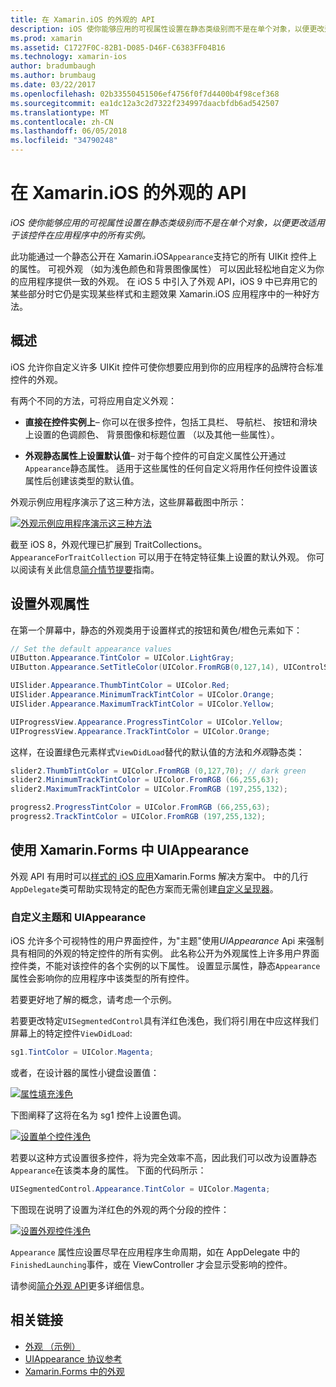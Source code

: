```yaml
---
title: 在 Xamarin.iOS 的外观的 API
description: iOS 使你能够应用的可视属性设置在静态类级别而不是在单个对象，以便更改适用于该控件在应用程序中的所有实例。
ms.prod: xamarin
ms.assetid: C1727F0C-82B1-D085-D46F-C6383FF04B16
ms.technology: xamarin-ios
author: bradumbaugh
ms.author: brumbaug
ms.date: 03/22/2017
ms.openlocfilehash: 02b33550451506ef4756f0f7d4400b4f98cef368
ms.sourcegitcommit: ea1dc12a3c2d7322f234997daacbfdb6ad542507
ms.translationtype: MT
ms.contentlocale: zh-CN
ms.lasthandoff: 06/05/2018
ms.locfileid: "34790248"
---
```

# <a name="appearance-api-in-xamarinios"></a>在 Xamarin.iOS 的外观的 API

_iOS 使你能够应用的可视属性设置在静态类级别而不是在单个对象，以便更改适用于该控件在应用程序中的所有实例。_

此功能通过一个静态公开在 Xamarin.iOS`Appearance`支持它的所有 UIKit 控件上的属性。 可视外观 （如为浅色颜色和背景图像属性） 可以因此轻松地自定义为你的应用程序提供一致的外观。 在 iOS 5 中引入了外观 API，iOS 9 中已弃用它的某些部分时它仍是实现某些样式和主题效果 Xamarin.iOS 应用程序中的一种好方法。

## <a name="overview"></a>概述

iOS 允许你自定义许多 UIKit 控件可使你想要应用到你的应用程序的品牌符合标准控件的外观。

有两个不同的方法，可将应用自定义外观：

- **直接在控件实例上**– 你可以在很多控件，包括工具栏、 导航栏、 按钮和滑块上设置的色调颜色、 背景图像和标题位置 （以及其他一些属性）。

- **外观静态属性上设置默认值**– 对于每个控件的可自定义属性公开通过`Appearance`静态属性。 适用于这些属性的任何自定义将用作任何控件设置该属性后创建该类型的默认值。

外观示例应用程序演示了这三种方法，这些屏幕截图中所示：

 [![](introduction-to-the-appearance-api-images/appearance01.png "外观示例应用程序演示这三种方法")](introduction-to-the-appearance-api-images/appearance01.png#lightbox)

截至 iOS 8，外观代理已扩展到 TraitCollections。
 `AppearanceForTraitCollection` 可以用于在特定特征集上设置的默认外观。 你可以阅读有关此信息[简介情节提要](~/ios/user-interface/storyboards/unified-storyboards.md)指南。


## <a name="setting-appearance-properties"></a>设置外观属性

在第一个屏幕中，静态的外观类用于设置样式的按钮和黄色/橙色元素如下：

```csharp
// Set the default appearance values
UIButton.Appearance.TintColor = UIColor.LightGray;
UIButton.Appearance.SetTitleColor(UIColor.FromRGB(0,127,14), UIControlState.Normal);

UISlider.Appearance.ThumbTintColor = UIColor.Red;
UISlider.Appearance.MinimumTrackTintColor = UIColor.Orange;
UISlider.Appearance.MaximumTrackTintColor = UIColor.Yellow;

UIProgressView.Appearance.ProgressTintColor = UIColor.Yellow;
UIProgressView.Appearance.TrackTintColor = UIColor.Orange;
```

这样，在设置绿色元素样式`ViewDidLoad`替代的默认值的方法和*外观*静态类：

```csharp
slider2.ThumbTintColor = UIColor.FromRGB (0,127,70); // dark green
slider2.MinimumTrackTintColor = UIColor.FromRGB (66,255,63);
slider2.MaximumTrackTintColor = UIColor.FromRGB (197,255,132);
```

```csharp
progress2.ProgressTintColor = UIColor.FromRGB (66,255,63);
progress2.TrackTintColor = UIColor.FromRGB (197,255,132);
```

## <a name="using-uiappearance-in-xamarinforms"></a>使用 Xamarin.Forms 中 UIAppearance

外观 API 有用时可以[样式的 iOS 应用](~/xamarin-forms/platform/ios/theme.md#uiappearance)Xamarin.Forms 解决方案中。 中的几行`AppDelegate`类可帮助实现特定的配色方案而无需创建[自定义呈现器](~/xamarin-forms/app-fundamentals/custom-renderer/index.md)。


### <a name="custom-themes-and-uiappearance"></a>自定义主题和 UIAppearance

iOS 允许多个可视特性的用户界面控件，为"主题"使用*UIAppearance* Api 来强制具有相同的外观的特定控件的所有实例。 此名称公开为外观属性上许多用户界面控件类，不能对该控件的各个实例的以下属性。 设置显示属性，静态`Appearance`属性会影响你的应用程序中该类型的所有控件。

若要更好地了解的概念，请考虑一个示例。

若要更改特定`UISegmentedControl`具有洋红色浅色，我们将引用在中应这样我们屏幕上的特定控件`ViewDidLoad`:

```csharp
sg1.TintColor = UIColor.Magenta;
```

或者，在设计器的属性小键盘设置值： 

[![](introduction-to-the-appearance-api-images/propertiespadtint.png "属性填充浅色")](introduction-to-the-appearance-api-images/propertiespadtint.png#lightbox)

下图阐释了这将在名为 sg1 控件上设置色调。

 [![](introduction-to-the-appearance-api-images/image53.png "设置单个控件浅色")](introduction-to-the-appearance-api-images/image53.png#lightbox)

若要以这种方式设置很多控件，将为完全效率不高，因此我们可以改为设置静态`Appearance`在该类本身的属性。 下面的代码所示：

```csharp
UISegmentedControl.Appearance.TintColor = UIColor.Magenta;
```

下图现在说明了设置为洋红色的外观的两个分段的控件：

 [![](introduction-to-the-appearance-api-images/image54.png "设置外观控件浅色")](introduction-to-the-appearance-api-images/image54.png#lightbox)

`Appearance` 属性应设置尽早在应用程序生命周期，如在 AppDelegate 中的`FinishedLaunching`事件，或在 ViewController 才会显示受影响的控件。


请参阅[简介外观 API](~/ios/user-interface/ios-ui/introduction-to-the-appearance-api.md)更多详细信息。


## <a name="related-links"></a>相关链接

- [外观 （示例）](https://developer.xamarin.com/samples/monotouch/IntroToAppearance/)
- [UIAppearance 协议参考](https://developer.apple.com/library/ios/documentation/UIKit/Reference/UIAppearance_Protocol/)
- [Xamarin.Forms 中的外观](~/xamarin-forms/platform/ios/theme.md#uiappearance)
